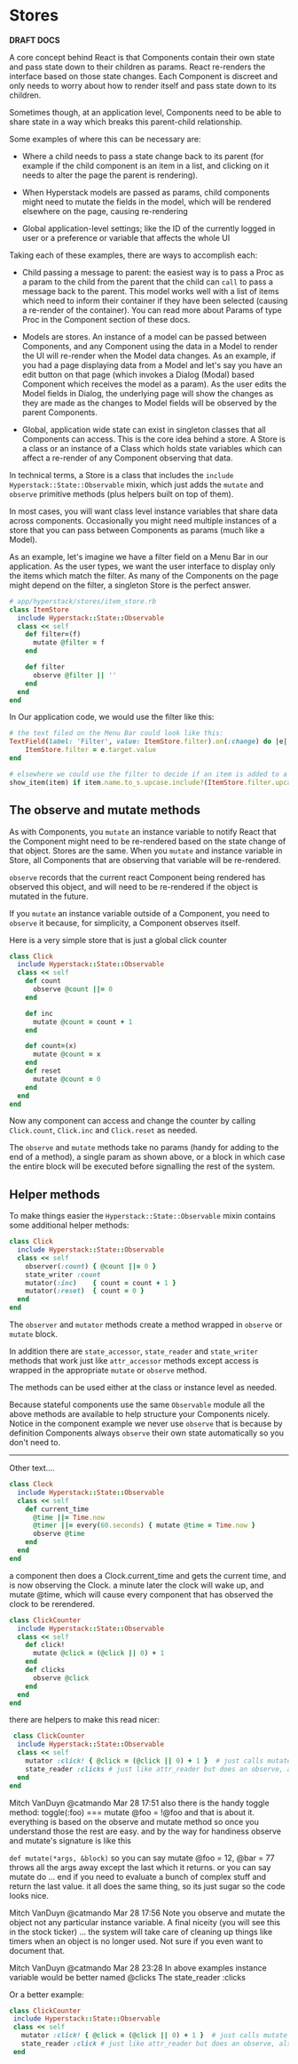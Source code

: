 # Stores

**DRAFT DOCS**

A core concept behind React is that Components contain their own state and pass state down to their children as params. React re-renders the interface based on those state changes. Each Component is discreet and only needs to worry about how to render itself and pass state down to its children.

Sometimes though, at an application level, Components need to be able to share state in a way which breaks this parent-child relationship.

Some examples of where this can be necessary are:

+ Where a child needs to pass a state change back to its parent (for example if the child component is an item in a list, and clicking on it needs to alter the page the parent is rendering).

+ When Hyperstack models are passed as params, child components might need to mutate the fields in the model, which will be rendered elsewhere on the page, causing re-rendering

+ Global application-level settings; like the ID of the currently logged in user or a preference or variable that affects the whole UI

Taking each of these examples, there are ways to accomplish each:

+ Child passing a message to parent: the easiest way is to pass a Proc as a param to the child from the parent that the child can `call` to pass a message back to the parent. This model works well with a list of items which need to inform their container if they have been selected (causing a re-render of the container). You can read more about Params of type Proc in the Component section of these docs.

+ Models are stores. An instance of a model can be passed between Components, and any Component using the data in a Model to render the UI will re-render when the Model data changes. As an example, if you had a page displaying data from a Model and let's say you have an edit button on that page (which invokes a Dialog (Modal) based Component which receives the model as a param). As the user edits the Model fields in Dialog, the underlying page will show the changes as they are made as the changes to Model fields will be observed by the parent Components.

+ Global, application wide state can exist in singleton classes that all Components can access. This is the core idea behind a store. A Store is a class or an instance of a Class which holds state variables which can affect a re-render of any Component observing that data.

In technical terms, a Store is a class that includes the `include Hyperstack::State::Observable` mixin, which just adds the `mutate` and `observe` primitive methods (plus helpers built on top of them).

In most cases, you will want class level instance variables that share data across components. Occasionally you might need multiple instances of a store that you can pass between Components as params (much like a Model).

As an example, let's imagine we have a filter field on a Menu Bar in our application. As the user types, we want the user interface to display only the items which match the filter. As many of the Components on the page might depend on the filter, a singleton Store is the perfect answer.

```ruby
# app/hyperstack/stores/item_store.rb
class ItemStore
  include Hyperstack::State::Observable
  class << self
    def filter=(f)
      mutate @filter = f
    end

    def filter
      observe @filter || ''
    end
  end
end
```

In Our application code, we would use the filter like this:

```ruby
# the text filed on the Menu Bar could look like this:
TextField(label: 'Filter', value: ItemStore.filter).on(:change) do |e|
    ItemStore.filter = e.target.value
end

# elsewhere we could use the filter to decide if an item is added to a list
show_item(item) if item.name.to_s.upcase.include?(ItemStore.filter.upcase)
```

## The observe and mutate methods

As with Components, you `mutate` an instance variable to notify React that the Component might need to be re-rendered based on the state change of that object. Stores are the same. When you `mutate` and instance variable in Store, all Components that are observing that variable will be re-rendered.

`observe` records that the current react Component being rendered has observed this object, and will need to be re-rendered if the object is mutated in the future.

If you `mutate` an instance variable outside of a Component, you need to `observe` it because, for simplicity, a Component observes itself.

Here is a very simple store that is just a global click counter

```ruby
class Click
  include Hyperstack::State::Observable
  class << self
    def count
      observe @count ||= 0
    end

    def inc
      mutate @count = count + 1
    end

    def count=(x)
      mutate @count = x
    end
    def reset
      mutate @count = 0
    end
  end
end
```

Now any component can access and change the counter by calling `Click.count`, `Click.inc` and `Click.reset` as needed.

The `observe` and `mutate` methods take no params (handy for adding to the end of a method), a single param as shown above, or a block in which case the entire block will be executed before signalling the rest of the system.

## Helper methods

To make things easier the `Hyperstack::State::Observable` mixin contains some additional helper methods:

```ruby
class Click
  include Hyperstack::State::Observable
  class << self
    observer(:count) { @count ||= 0 }
    state_writer :count
    mutator(:inc)    { count = count + 1 }
    mutator(:reset)  { count = 0 }
  end
end
```

The `observer` and `mutator` methods create a method wrapped in `observe` or `mutate` block.

In addition there are `state_accessor`, `state_reader` and `state_writer` methods that work just like `attr_accessor` methods except access is wrapped in the appropriate `mutate` or `observe` method.

The methods can be used either at the class or instance level as needed.

Because stateful components use the same `Observable` module all the above methods are available to help structure your
Components nicely. Notice in the component example we never use `observe` that is because by definition Components always `observe` their own state automatically so you don't need to.


--------------------------------------------------------------------
Other text....

```ruby
class Clock
  include Hyperstack::State::Observable
  class << self
    def current_time
      @time ||= Time.now
      @timer ||= every(60.seconds) { mutate @time = Time.now }
      observe @time
    end
  end
end
```

a component then does a Clock.current_time and gets the current time, and is now observing the Clock.
a minute later the clock will wake up, and mutate @time, which will cause every component that has observed the clock to be rerendered.


```ruby
class ClickCounter
  include Hyperstack::State::Observable
  class << self
    def click!
      mutate @click = (@click || 0) + 1
    end
    def clicks
      observe @click
    end
  end
end
```

there are helpers to make this read nicer:

```ruby
 class ClickCounter
  include Hyperstack::State::Observable
  class << self
    mutator :click! { @click = (@click || 0) + 1 }  # just calls mutate for you, but also makes it clear to the reader
    state_reader :clicks # just like attr_reader but does an observe, also you have state_writer, and state_accessor
  end
end
```

Mitch VanDuyn @catmando Mar 28 17:51
also there is the handy toggle method: toggle(:foo) === mutate @foo = !@foo
and that is about it. everything is based on the observe and mutate method so once you understand those the rest are easy.
and by the way for handiness observe and mutate's signature is like this

`def mutate(*args, &block)`
so you can say mutate @foo = 12, @bar = 77
throws all the args away except the last which it returns.
or you can say mutate do ... end if you need to evaluate a bunch of complex stuff and return the last value.
it all does the same thing, so its just sugar so the code looks nice.

Mitch VanDuyn @catmando Mar 28 17:56
Note you observe and mutate the object not any particular instance variable.
A final niceity (you will see this in the stock ticker) ... the system will take care of cleaning up things like timers when an object is no longer used. Not sure if you even want to document that.

Mitch VanDuyn @catmando Mar 28 23:28
In above examples instance variable would be better named @clicks
The state_reader :clicks


Or a better example:

```ruby
class ClickCounter
 include Hyperstack::State::Observable
 class << self
   mutator :click! { @click = (@click || 0) + 1 }  # just calls mutate for you, but also makes it clear to the reader
   state_reader :click # just like attr_reader but does an observe, also you have state_writer, and state_accessor
 end
```
